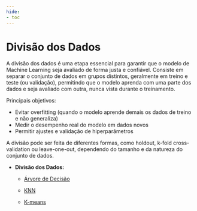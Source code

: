 ```yaml
---
hide:
- toc
---
```


# Divisão dos Dados

A divisão dos dados é uma etapa essencial para garantir que o modelo de Machine Learning seja avaliado de forma justa e confiável. Consiste em separar o conjunto de dados em grupos distintos, geralmente em treino e teste (ou validação), permitindo que o modelo aprenda com uma parte dos dados e seja avaliado com outra, nunca vista durante o treinamento.

Principais objetivos:
- Evitar overfitting (quando o modelo aprende demais os dados de treino e não generaliza)
- Medir o desempenho real do modelo em dados novos
- Permitir ajustes e validação de hiperparâmetros

A divisão pode ser feita de diferentes formas, como holdout, k-fold cross-validation ou leave-one-out, dependendo do tamanho e da natureza do conjunto de dados.

- **Divisão dos Dados:**

  - [Árvore de Decisão](https://snowdutra.github.io/Machine-Learning/arvore_decisao/09.divisao_treino_teste)

  - [KNN](https://snowdutra.github.io/Machine-Learning/knn/09.divisao_treino_teste)

  - [K-means](https://snowdutra.github.io/Machine-Learning/kmeans/09.divisao_treino_teste)